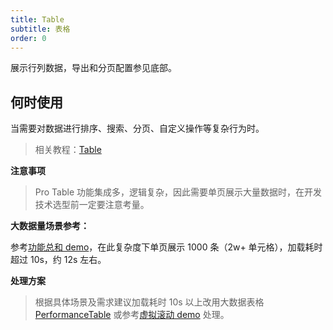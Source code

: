 ```yaml
---
title: Table
subtitle: 表格
order: 0
---
```


展示行列数据，导出和分页配置参见底部。

## 何时使用

当需要对数据进行排序、搜索、分页、自定义操作等复杂行为时。

> 相关教程：[Table](/zh/tutorials/table-advance)

**注意事项**

> Pro Table 功能集成多，逻辑复杂，因此需要单页展示大量数据时，在开发技术选型前一定要注意考量。

**大数据量场景参考：**

参考[功能总和 demo](#功能总和)，在此复杂度下单页展示 1000 条（2w+ 单元格），加载耗时超过 10s，约 12s 左右。


**处理方案** 

> 根据具体场景及需求建议加载耗时 10s 以上改用大数据表格 [PerformanceTable](/zh/procmp/data-display/performance-table) 或参考[虚拟滚动 demo](#虚拟滚动) 处理。
